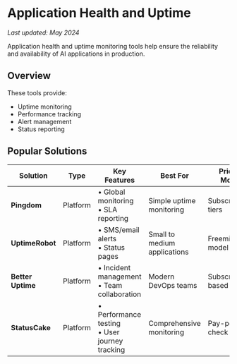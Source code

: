 # Application Health and Uptime

*Last updated: May 2024*

Application health and uptime monitoring tools help ensure the reliability and availability of AI applications in production.

## Overview

These tools provide:
- Uptime monitoring
- Performance tracking
- Alert management
- Status reporting

## Popular Solutions

| Solution | Type | Key Features | Best For | Pricing Model |
|----------|------|--------------|-----------|---------------|
| **Pingdom** | Platform | • Global monitoring<br>• SLA reporting | Simple uptime monitoring | Subscription tiers |
| **UptimeRobot** | Platform | • SMS/email alerts<br>• Status pages | Small to medium applications | Freemium model |
| **Better Uptime** | Platform | • Incident management<br>• Team collaboration | Modern DevOps teams | Subscription-based |
| **StatusCake** | Platform | • Performance testing<br>• User journey tracking | Comprehensive monitoring | Pay-per-check | 